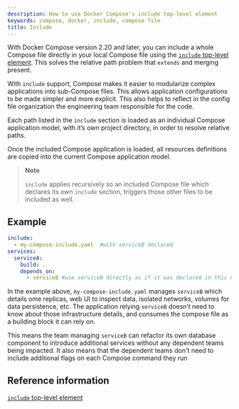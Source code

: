 ```yaml
---
description: How to use Docker Compose's include top-level element
keywords: compose, docker, include, compose file
title: Include
---
```


With Docker Compose version 2.20 and later, you can include a whole Compose file directly in your local Compose file using the [`include` top-level element](../compose-file/14-include.md). This solves the relative path problem that `extends` and merging present. 

With `include` support, Compose makes it easier to modularize complex applications into sub-Compose files. This allows application configurations to be made simpler and more explicit. This also helps to reflect in the config file organization the engineering team responsible for the code.

Each path listed in the `include` section is loaded as an individual Compose application model, with it’s own project directory, in order to resolve relative paths.

Once the included Compose application is loaded, all resources definitions are copied into the current Compose application model.

> **Note**
>
> `include` applies recursively so an included Compose file which declares its own `include` section, triggers those other files to be included as well.

## Example

```yaml
include:
  - my-compose-include.yaml  #with serviceB declared
services:
  serviceA:
    build: .
    depends_on:
      - serviceB #use serviceB directly as if it was declared in this Compose file
```

In the example above, `my-compose-include.yaml` manages `serviceB` which details ome replicas, web UI to inspect data, isolated networks, volumes for data persistence, etc. The application relying `serviceB` doesn’t need to know about those infrastructure details, and consumes the compose file as a building block it can rely on. 

This means the team managing `serviceB` can refactor its own database component to introduce additional services without any dependent teams being impacted. It also means that the dependent teams don't need to include additional flags on each Compose command they run

## Reference information

[`include` top-level element](../compose-file/14-include.md)
